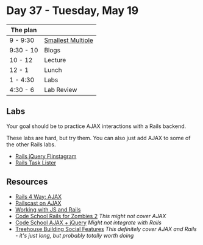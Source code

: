 # Day 37 - Tuesday, May 19

The plan        |      |
----------------|-------
9 - 9:30        | [Smallest Multiple](https://learn.co/lessons/3936) 
9:30 - 10       | Blogs
10 - 12					| Lecture
12 - 1          | Lunch
1 - 4:30        | Labs
4:30 - 6        | Lab Review

## Labs

Your goal should be to practice AJAX interactions with a Rails backend.

These labs are hard, but try them. You can also just add AJAX to some of the other Rails labs.

* [Rails jQuery Flinstagram](https://learn.flatironschool.com/lessons/3653)
* [Rails Task Lister](https://learn.flatironschool.com/lessons/3652)

## Resources

* [Rails 4 Way: AJAX](http://books.flatironschool.com/books/104?page=535)
* [Railscast on AJAX](http://railscasts.com/episodes/136-jquery-ajax-revised)
* [Working with JS and Rails](http://edgeguides.rubyonrails.org/working_with_javascript_in_rails.html)
* [Code School Rails for Zombies 2](https://www.codeschool.com/courses/rails-for-zombies-2) _This might not cover AJAX_
* [Code School AJAX + jQuery](https://www.codeschool.com/courses/jquery-the-return-flight) _Might not integrate with Rails_
* [Treehouse Building Social Features](http://teamtreehouse.com/library/building-social-features-in-ruby-on-rails) _This definitely cover AJAX and Rails - it's just long, but probably totally worth doing_
